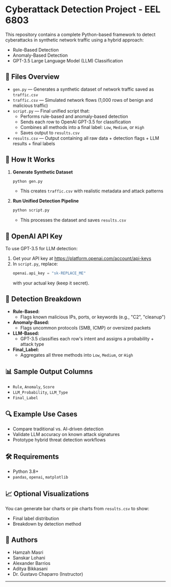 # Cyberattack Detection Project - EEL 6803

This repository contains a complete Python-based framework to detect cyberattacks in synthetic network traffic using a hybrid approach:
- Rule-Based Detection
- Anomaly-Based Detection
- GPT-3.5 Large Language Model (LLM) Classification

## 📁 Files Overview

- `gen.py` — Generates a synthetic dataset of network traffic saved as `traffic.csv`
- `traffic.csv` — Simulated network flows (1,000 rows of benign and malicious traffic)
- `script.py` — Final unified script that:
  - Performs rule-based and anomaly-based detection
  - Sends each row to OpenAI GPT-3.5 for classification
  - Combines all methods into a final label: `Low`, `Medium`, or `High`
  - Saves output to `results.csv`
- `results.csv` — Output containing all raw data + detection flags + LLM results + final labels

## 🧪 How It Works

1. **Generate Synthetic Dataset**
   ```bash
   python gen.py
   ```
   - This creates `traffic.csv` with realistic metadata and attack patterns

2. **Run Unified Detection Pipeline**
   ```bash
   python script.py
   ```
   - This processes the dataset and saves `results.csv`

## 🔐 OpenAI API Key
To use GPT-3.5 for LLM detection:
1. Get your API key at https://platform.openai.com/account/api-keys
2. In `script.py`, replace:
   ```python
   openai.api_key = "sk-REPLACE_ME"
   ```
   with your actual key (keep it secret).

## 🧠 Detection Breakdown

- **Rule-Based:**
  - Flags known malicious IPs, ports, or keywords (e.g., "C2", "cleanup")
- **Anomaly-Based:**
  - Flags uncommon protocols (SMB, ICMP) or oversized packets
- **LLM-Based:**
  - GPT-3.5 classifies each row's intent and assigns a probability + attack type
- **Final_Label:**
  - Aggregates all three methods into `Low`, `Medium`, or `High`

## 📊 Sample Output Columns
- `Rule`, `Anomaly`, `Score`
- `LLM_Probability`, `LLM_Type`
- `Final_Label`

## 🔍 Example Use Cases
- Compare traditional vs. AI-driven detection
- Validate LLM accuracy on known attack signatures
- Prototype hybrid threat detection workflows

## 🛠 Requirements
- Python 3.8+
- `pandas`, `openai`, `matplotlib`

## 📈 Optional Visualizations
You can generate bar charts or pie charts from `results.csv` to show:
- Final label distribution
- Breakdown by detection method

## 👥 Authors
- Hamzah Masri  
- Sanskar Lohani  
- Alexander Barrios  
- Aditya Bikkasani  
- Dr. Gustavo Chaparro (Instructor)

---
